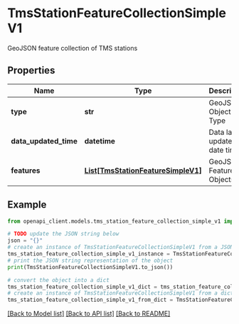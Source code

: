 # TmsStationFeatureCollectionSimpleV1

GeoJSON feature collection of TMS stations

## Properties

Name | Type | Description | Notes
------------ | ------------- | ------------- | -------------
**type** | **str** | GeoJSON Object Type | 
**data_updated_time** | **datetime** | Data last updated date time | 
**features** | [**List[TmsStationFeatureSimpleV1]**](TmsStationFeatureSimpleV1.md) | GeoJSON Feature Objects | 

## Example

```python
from openapi_client.models.tms_station_feature_collection_simple_v1 import TmsStationFeatureCollectionSimpleV1

# TODO update the JSON string below
json = "{}"
# create an instance of TmsStationFeatureCollectionSimpleV1 from a JSON string
tms_station_feature_collection_simple_v1_instance = TmsStationFeatureCollectionSimpleV1.from_json(json)
# print the JSON string representation of the object
print(TmsStationFeatureCollectionSimpleV1.to_json())

# convert the object into a dict
tms_station_feature_collection_simple_v1_dict = tms_station_feature_collection_simple_v1_instance.to_dict()
# create an instance of TmsStationFeatureCollectionSimpleV1 from a dict
tms_station_feature_collection_simple_v1_from_dict = TmsStationFeatureCollectionSimpleV1.from_dict(tms_station_feature_collection_simple_v1_dict)
```
[[Back to Model list]](../README.md#documentation-for-models) [[Back to API list]](../README.md#documentation-for-api-endpoints) [[Back to README]](../README.md)


